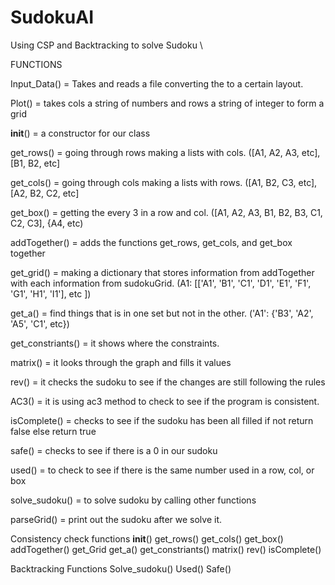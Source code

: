 # SudokuAI
Using CSP and Backtracking to solve Sudoku
\\

FUNCTIONS

Input_Data() = Takes and reads a file converting the to a certain layout. 

Plot() = takes cols a string of numbers and rows a string of integer to form a grid

__init__() = a constructor for our class

get_rows() = going through rows making a lists with cols. ([A1, A2, A3, etc], [B1, B2, etc]

get_cols() = going through cols making a lists with rows. ([A1, B2, C3, etc], [A2, B2, C2, etc]

get_box() = getting the every 3 in a row and col. ([A1, A2, A3, B1, B2, B3, C1, C2, C3], {A4, etc)

addTogether() = adds the functions get_rows, get_cols, and get_box together

get_grid() = making a dictionary that stores information from addTogether with each information from sudokuGrid. (A1: [['A1', 'B1', 'C1', 'D1', 'E1', 'F1', 'G1', 'H1', 'I1'], etc ])

get_a() = find things that is in one set but not in the other. ('A1': {'B3', 'A2', 'A5', 'C1', etc})

get_constriants() = it shows where the constraints. 

matrix() = it looks through the graph and fills it values

rev() = it checks the sudoku to see if the changes are still following the rules

AC3() = it is using ac3 method to check to see if the program is consistent.

isComplete() = checks to see if the sudoku has been all filled if not return false else return true

safe() = checks to see if there is a 0 in our sudoku

used() = to check to see if there is the same number used in a row, col, or box

solve_sudoku() = to solve sudoku by calling other functions

parseGrid() =  print out the sudoku after we solve it.







Consistency check functions
__init__()
get_rows()
get_cols()
get_box()
addTogether()
get_Grid
get_a()
get_constriants() 
matrix()
rev()
isComplete()


Backtracking Functions
 Solve_sudoku()
 Used()
 Safe()
